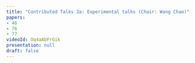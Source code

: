 ```yaml
---
title: "Contributed Talks 2a: Experimental talks (Chair: Wang Chao)"
papers:
- 46
- 76
- 77
videoId: Oq4aAbFrGik
presentation: null
draft: false
---
```

